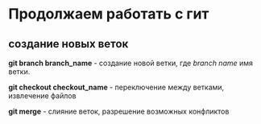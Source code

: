# Продолжаем работать с гит 

## создание новых веток 

**git branch branch_name** - создание новой ветки, где *branch name* имя ветки.

**git checkout checkout_name** - переключение между ветками, извлечение файлов

**git merge** - слияние веток, разрешение возможных конфликтов
